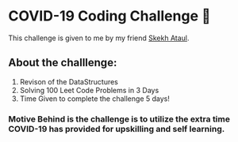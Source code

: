 # COVID-19 Coding Challenge :full_moon_with_face:


This challenge is given to me by my friend [Skekh Ataul](https://github.com/ataul443).

## About the challlenge:
1) Revison of the DataStructures
2) Solving 100 Leet Code Problems in 3 Days
3) Time Given to complete the challenge 5 days!

### Motive Behind is the challenge is to utilize the extra time COVID-19 has provided for upskilling and self learning.

